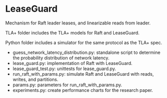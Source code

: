 # LeaseGuard

Mechanism for Raft leader leases, and linearizable reads from leader.

TLA+ folder includes the TLA+ models for Raft and LeaseGuard.

Python folder includes a simulator for the same protocol as the TLA+ spec.

* guess_network_latency_distribution.py: standalone script to determine the probability distribution of network latency.
* lease_guard.py: implementation of Raft with LeaseGuard.
* lease_guard_test.py: unittests for lease_guard.py.
* run_raft_with_params.py: simulate Raft and LeaseGuard with reads, writes, and partitions.
* params.py: parameters for run_raft_with_params.py.
* experiments.py: create performance charts for the research paper.
